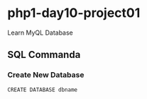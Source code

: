 # php1-day10-project01
Learn MyQL Database


## SQL Commanda
### Create New Database
    CREATE DATABASE dbname
